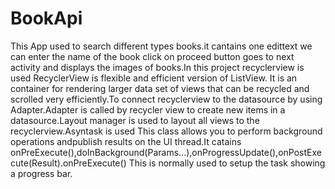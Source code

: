 # BookApi
This App used to search different types books.it cantains one edittext we can enter the name of the book click on proceed button goes 
to next activity and displays the images of books.In this project recyclerview is used  RecyclerView is flexible and efficient version
of ListView. It is an container for rendering larger data set of views that can be recycled and scrolled very efficiently.To connect 
recyclerview to the datasource by using Adapter.Adapter is called by recycler view to create new items in a datasource.Layout manager is
used to layout all views to the recyclerview.Asyntask is used This class allows you to perform background operations andpublish results 
on the UI thread.It catains onPreExecute(),doInBackground(Params...),onProgressUpdate(),onPostExecute(Result).onPreExecute() This is
normally used to setup the task showing a progress bar.




